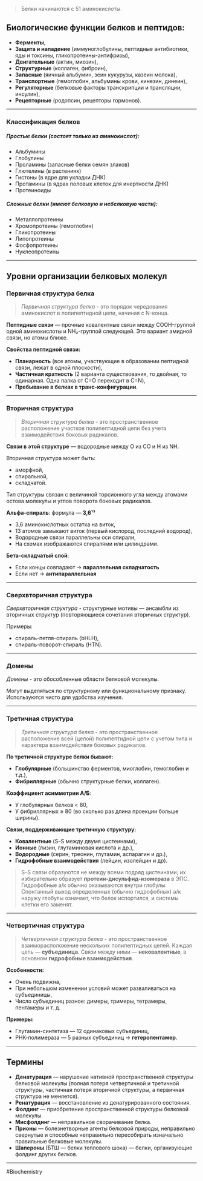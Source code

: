 
> Белки начинаются с 51 аминокислоты.

## Биологические функции белков и пептидов:

- **Ферменты**, 
- **Защита и нападение** (иммуноглобулины, пептидные антибиотики, яды и токсины, гликопротеины-антифризы),
- **Двигательные** (актин, миозин),
- **Структурные** (коллаген, фиброин),  
- **Запасные** (яичный альбумин, зеин кукурузы, казеин молока),  
- **Транспортные** (гемоглобин, альбумины крови, кинезин, динеин),  
- **Регуляторные** (белковые факторы транскрипции и трансляции, инсулин),  
- **Рецепторные** (родопсин, рецепторы гормонов).

---

### Классификация белков

##### Простые белки (состоят только из аминокислот):

- Альбумины  
- Глобулины  
- Проламины (запасные белки семян злаков)  
- Глютелины (в растениях)  
- Гистоны (в ядре для укладки ДНК)  
- Протамины (в ядрах половых клеток для инертности ДНК)  
- Протеиноиды

##### Сложные белки (имеют белковую и небелковую части):

- Металлопротеины  
- Хромопротеины (гемоглобин)  
- Гликопротеины  
- Липопротеины  
- Фосфопротеины  
- Нуклеопротеины

---

## Уровни организации белковых молекул

### Первичная структура белка

> *Первичная структура белка* - это порядок чередования аминокислот в полипептидной цепи, начиная с N-конца.

**Пептидные связи** — прочные ковалентные связи между COOH-группой одной аминокислоты и NH₂-группой следующей. Это вариант амидной связи, но атомы ближе.

**Свойства пептидной связи:**

- **Планарность** (все атомы, участвующие в образовании пептидной связи, лежат в одной плоскости),
- **Частичная кратность** (2 варианта существования, то двойная, то одинарная. Одна палка от С=О переходит в С=N),
- **Пребывание в белках в транс-конфигурации**.

---

### Вторичная структура

> *Вторичная структура белка* - это пространственное расположение участков полипептидной цепи без учета взаимодействия боковых радикалов.

**Связи в этой структуре** — водородные между О из СО и Н из NH.  

Вторичная структура может быть:
- аморфной,
- спиральной,
- складчатой.  

Тип структуры связан с величиной торсионного угла между атомами остова молекулы и углов поворота боковых радикалов.

**Альфа-спираль**: формула — **3,6¹³**  
- 3,6 аминокислотных остатка на виток,
- 13 атомов замыкают виток (первый кислород, последний водород),  
- Водородные связи параллельны оси спирали,  
- На схемах изображаются спиралями или цилиндрами.

**Бета-складчатый слой**:  
- Если концы совпадают → **параллельная складчатость**  
- Если нет → **антипараллельная**

---

### Сверхвторичная структура

*Сверхвторичная структура* - структурные мотивы — ансамбли из вторичных структур (повторяющиеся сочетания вторичных структур).  

Примеры:
- спираль-петля-спираль (bHLH),
- спираль-поворот-спираль (HTN).

---

### Домены

*Домены* - это обособленные области белковой молекулы.  

Могут выделяться по структурному или функциональному признаку.  
Используются чисто для удобства изучения.

---

### Третичная структура

> *Третичная структура белка* - это пространственное расположение всей (целой) полипептидной цепи с учетом типа и характера взаимодействия боковых радикалов.

**По третичной структуре белки бывают:**
- **Глобулярные** (большинство ферментов, миоглобин, гемоглобин и т.д.),
- **Фибриллярные** (обычно структурные белки, коллаген).

**Коэффициент асимметрии А/Б**:  
- У глобулярных белков < 80,
- У фибриллярных ≥ 80 (во сколько раз длина проекции больше ширины).

**Связи, поддерживающие третичную структуру:**
- **Ковалентные** (S–S между двумя цистеинами),
- **Ионные** (лизин, глутаминовая кислота и др.),
- **Водородные** (серин, треонин, глутамин, аспарагин и др.),
- **Гидрофобные взаимодействия** (лейцин, изолейцин и др).

> S–S связи образуются не между всеми подряд цистеинами; их избирательно образует **протеин-дисульфид-изомераза** в ЭПС.  
> Гидрофобные а/к обычно оказываются внутри глобулы.  
> Спонтанный выход определенных (обычно гидрофобных) а/к наружу глобулы означает, что белок испортился, и системы клетки его заменят.

---

### Четвертичная структура

> *Четвертичная структура белка* - это пространственное взаиморасположение нескольких полипептидных цепей. Каждая цепь — **субъединица**. Связи между ними — **нековалентные**, в основном **гидрофобные взаимодействия**.

**Особенности:**
- Очень подвижна,
- При небольшом изменении условий может разваливаться на субъединицы,
- Число субъединиц разное: димеры, тримеры, тетрамеры, пентамеры и т. д.

**Примеры:**
- Глутамин-синтетаза — 12 одинаковых субъединиц,
- РНК-полимераза — 5 разных субъединиц → **гетеропентамер**.

---

## Термины

- **Денатурация** — нарушение нативной пространственной структуры белковой молекулы (полная потеря четвертичной и третичной структуры, частичная потеря вторичной структуры, а первичная структура не меняется).
- **Ренатурация** — восстановление из денатурированного состояния.
- **Фолдинг** — приобретение пространственной структуры белковой молекулы.
- **Мисфолдинг** — неправильное сворачивание белка.
- **Прионы** — болезнетворные агенты белковой природы, неправильно свернутые и способные неправильно пересобирать изначально правильные белковые молекулы.
- **Шапероны** (БТШ — белки теплового шока) — белки, организующие фолдинг других белков.


---
#Biochemistry 